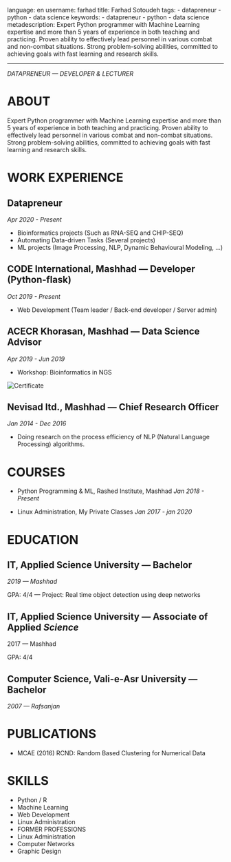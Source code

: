 
language: en
username: farhad
title: Farhad Sotoudeh
tags:
    - datapreneur
    - python
    - data science
keywords:
    - datapreneur
    - python
    - data science
metadescription: Expert Python programmer with Machine Learning expertise and more than 5 years of experience in both teaching and practicing. Proven ability to effectively lead personnel in various combat and non-combat situations. Strong problem-solving abilities, committed to achieving goals with fast learning and research skills.

---

*DATAPRENEUR — DEVELOPER & LECTURER*

# ABOUT
Expert Python programmer with Machine Learning expertise and more than 5 years of experience in both teaching and practicing. Proven ability to effectively lead personnel in various combat and non-combat situations. Strong problem-solving abilities, committed to achieving goals with fast learning and research skills.


# WORK EXPERIENCE

## Datapreneur
*Apr 2020 - Present*
- Bioinformatics projects (Such as RNA-SEQ and CHIP-SEQ)
- Automating Data-driven Tasks (Several projects)
- ML projects (Image Processing, NLP, Dynamic Behavioural Modeling, ...)
## CODE International, Mashhad — Developer (Python-flask)
*Oct 2019 - Present*
- Web Development (Team leader / Back-end developer / Server admin)
## ACECR Khorasan, Mashhad — Data Science Advisor
*Apr 2019 - Jun 2019*
- Workshop: Bioinformatics in NGS

![Certificate](https://drive.google.com/file/d/1RZ3-mAscQo2yT6LPh1a5OeLuJ2-pJVmP/view)

## Nevisad ltd., Mashhad — Chief Research Officer
*Jan 2014 - Dec 2016*
- Doing research on the process efficiency of NLP (Natural Language Processing) algorithms.


# COURSES
- Python Programming & ML, Rashed Institute, Mashhad
*Jan 2018 - Present*

- Linux Administration, My Private Classes
*Jan 2017 - jan 2020*

# EDUCATION
## IT, Applied Science University — Bachelor
*2019 — Mashhad*

GPA: 4/4 — Project: Real time object detection using deep networks
## IT, Applied Science University — Associate of Applied *Science*
2017 — Mashhad

GPA: 4/4
## Computer Science, Vali-e-Asr University — Bachelor
*2007 — Rafsanjan*

# PUBLICATIONS
- MCAE (2016)
RCND: Random Based Clustering for Numerical Data

# SKILLS
- Python / R
- Machine Learning
- Web Development
- Linux Administration
- FORMER PROFESSIONS
- Linux Administration
- Computer Networks
- Graphic Design
